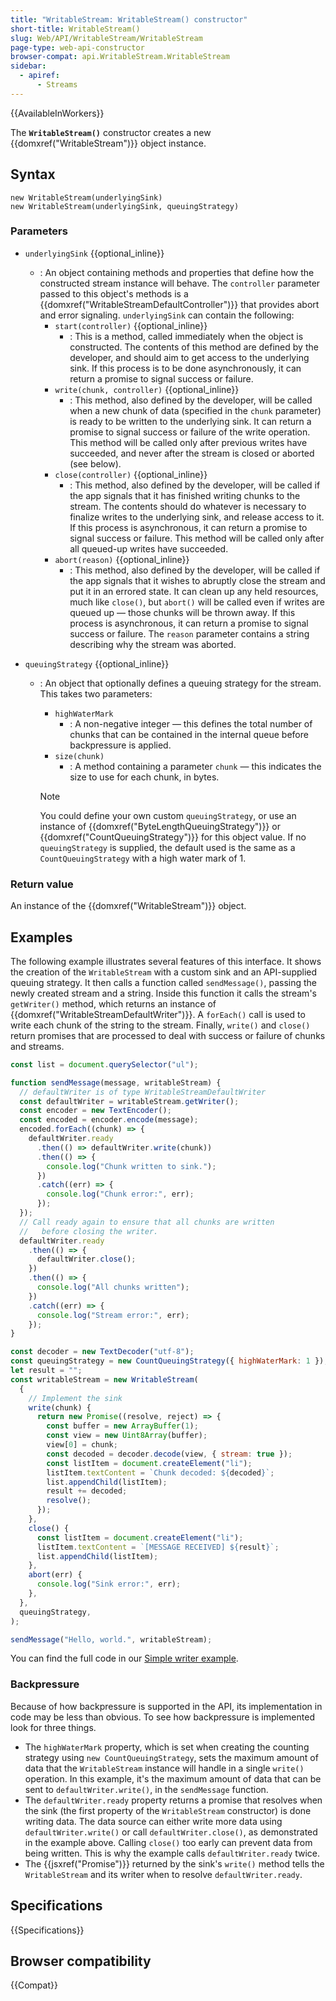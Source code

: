 ```yaml
---
title: "WritableStream: WritableStream() constructor"
short-title: WritableStream()
slug: Web/API/WritableStream/WritableStream
page-type: web-api-constructor
browser-compat: api.WritableStream.WritableStream
sidebar:
  - apiref:
      - Streams
---
```


{{AvailableInWorkers}}

The **`WritableStream()`** constructor creates a new {{domxref("WritableStream")}} object instance.

## Syntax

```js-nolint
new WritableStream(underlyingSink)
new WritableStream(underlyingSink, queuingStrategy)
```

### Parameters

- `underlyingSink` {{optional_inline}}
  - : An object containing methods and properties that define how the constructed stream instance will behave.
    The `controller` parameter passed to this object's methods is a {{domxref("WritableStreamDefaultController")}} that provides abort and error signaling.
    `underlyingSink` can contain the following:
    - `start(controller)` {{optional_inline}}
      - : This is a method, called immediately when the object is constructed.
        The contents of this method are defined by the developer, and should aim to get access to the underlying sink. If this process is to be done asynchronously, it can return a promise to signal success or failure.
    - `write(chunk, controller)` {{optional_inline}}
      - : This method, also defined by the developer, will be called when a new chunk of data (specified in the `chunk` parameter) is ready to be written to the underlying sink.
        It can return a promise to signal success or failure of the write operation.
        This method will be called only after previous writes have succeeded, and never after the stream is closed or aborted (see below).
    - `close(controller)` {{optional_inline}}
      - : This method, also defined by the developer, will be called if the app signals that it has finished writing chunks to the stream.
        The contents should do whatever is necessary to finalize writes to the underlying sink, and release access to it.
        If this process is asynchronous, it can return a promise to signal success or failure.
        This method will be called only after all queued-up writes have succeeded.
    - `abort(reason)` {{optional_inline}}
      - : This method, also defined by the developer, will be called if the app signals that it wishes to abruptly close the stream and put it in an errored state.
        It can clean up any held resources, much like `close()`, but `abort()` will be called even if writes are queued up — those chunks will be thrown away.
        If this process is asynchronous, it can return a promise to signal success or failure.
        The `reason` parameter contains a string describing why the stream was aborted.

- `queuingStrategy` {{optional_inline}}
  - : An object that optionally defines a queuing strategy for the stream.
    This takes two parameters:
    - `highWaterMark`
      - : A non-negative integer — this defines the total number of chunks that can be contained in the internal queue before backpressure is applied.
    - `size(chunk)`
      - : A method containing a parameter `chunk` — this indicates the size to use for each chunk, in bytes.

    > [!NOTE]
    > You could define your own custom `queuingStrategy`, or use an instance of {{domxref("ByteLengthQueuingStrategy")}} or {{domxref("CountQueuingStrategy")}} for this object value.
    > If no `queuingStrategy` is supplied, the default used is the same as a `CountQueuingStrategy` with a high water mark of 1\.

### Return value

An instance of the {{domxref("WritableStream")}} object.

## Examples

The following example illustrates several features of this interface.
It shows the creation of the `WritableStream` with a custom sink and an API-supplied queuing strategy. It then calls a function called `sendMessage()`, passing the newly created stream and a string.
Inside this function it calls the stream's `getWriter()` method, which returns an instance of {{domxref("WritableStreamDefaultWriter")}}.
A `forEach()` call is used to write each chunk of the string to the stream. Finally, `write()` and `close()` return promises that are processed to deal with success or failure of chunks and streams.

```js
const list = document.querySelector("ul");

function sendMessage(message, writableStream) {
  // defaultWriter is of type WritableStreamDefaultWriter
  const defaultWriter = writableStream.getWriter();
  const encoder = new TextEncoder();
  const encoded = encoder.encode(message);
  encoded.forEach((chunk) => {
    defaultWriter.ready
      .then(() => defaultWriter.write(chunk))
      .then(() => {
        console.log("Chunk written to sink.");
      })
      .catch((err) => {
        console.log("Chunk error:", err);
      });
  });
  // Call ready again to ensure that all chunks are written
  //   before closing the writer.
  defaultWriter.ready
    .then(() => {
      defaultWriter.close();
    })
    .then(() => {
      console.log("All chunks written");
    })
    .catch((err) => {
      console.log("Stream error:", err);
    });
}

const decoder = new TextDecoder("utf-8");
const queuingStrategy = new CountQueuingStrategy({ highWaterMark: 1 });
let result = "";
const writableStream = new WritableStream(
  {
    // Implement the sink
    write(chunk) {
      return new Promise((resolve, reject) => {
        const buffer = new ArrayBuffer(1);
        const view = new Uint8Array(buffer);
        view[0] = chunk;
        const decoded = decoder.decode(view, { stream: true });
        const listItem = document.createElement("li");
        listItem.textContent = `Chunk decoded: ${decoded}`;
        list.appendChild(listItem);
        result += decoded;
        resolve();
      });
    },
    close() {
      const listItem = document.createElement("li");
      listItem.textContent = `[MESSAGE RECEIVED] ${result}`;
      list.appendChild(listItem);
    },
    abort(err) {
      console.log("Sink error:", err);
    },
  },
  queuingStrategy,
);

sendMessage("Hello, world.", writableStream);
```

You can find the full code in our [Simple writer example](https://mdn.github.io/dom-examples/streams/simple-writer/).

### Backpressure

Because of how backpressure is supported in the API, its implementation in code may be less than obvious.
To see how backpressure is implemented look for three things.

- The `highWaterMark` property, which is set when creating the counting strategy using `new CountQueuingStrategy`, sets the maximum amount of data that the `WritableStream` instance will handle in a single `write()` operation.
  In this example, it's the maximum amount of data that can be sent to `defaultWriter.write()`, in the `sendMessage` function.
- The `defaultWriter.ready` property returns a promise that resolves when the sink (the first property of the `WritableStream` constructor) is done writing data.
  The data source can either write more data using `defaultWriter.write()` or call `defaultWriter.close()`, as demonstrated in the example above.
  Calling `close()` too early can prevent data from being written.
  This is why the example calls `defaultWriter.ready` twice.
- The {{jsxref("Promise")}} returned by the sink's `write()` method tells the `WritableStream` and its writer when to resolve `defaultWriter.ready`.

## Specifications

{{Specifications}}

## Browser compatibility

{{Compat}}

